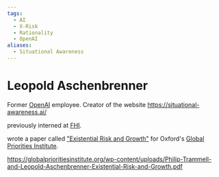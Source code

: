 ```yaml
---
tags:
  - AI
  - X-Risk
  - Rationality
  - OpenAI
aliases:
  - Situational Awareness
---
```

# Leopold Aschenbrenner

Former [OpenAI](OpenAI.md) employee. Creator of the website https://situational-awareness.ai/


previously interned at [FHI](FHI.md).

wrote a paper called ["Existential Risk and Growth"](https://globalprioritiesinstitute.org/existential-risk-and-growth-aschenbrenner-and-trammell/) for Oxford's [Global Priorities Institute](Global%20Priorities%20Institute.md).

https://globalprioritiesinstitute.org/wp-content/uploads/Philip-Trammell-and-Leopold-Aschenbrenner-Existential-Risk-and-Growth.pdf
